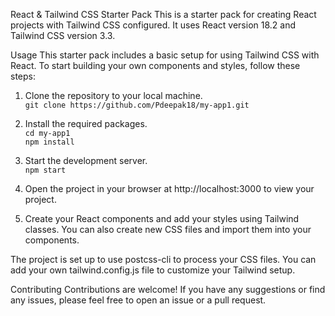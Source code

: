 React & Tailwind CSS Starter Pack
This is a starter pack for creating React projects with Tailwind CSS configured. It uses React version 18.2 and Tailwind CSS version 3.3.

Usage
This starter pack includes a basic setup for using Tailwind CSS with React. To start building your own components and styles, follow these steps:

1. Clone the repository to your local machine. <br>
``` git clone https://github.com/Pdeepak18/my-app1.git ```

2. Install the required packages. <br>
 ``` cd my-app1 ``` <br>
 ``` npm install ```

3. Start the development server. <br>
 ``` npm start ```

4. Open the project in your browser at http://localhost:3000 to view your project.

5. Create your React components and add your styles using Tailwind classes. You can also create new CSS files and import them into your components.

The project is set up to use postcss-cli to process your CSS files. You can add your own tailwind.config.js file to customize your Tailwind setup.

Contributing
Contributions are welcome! If you have any suggestions or find any issues, please feel free to open an issue or a pull request.
